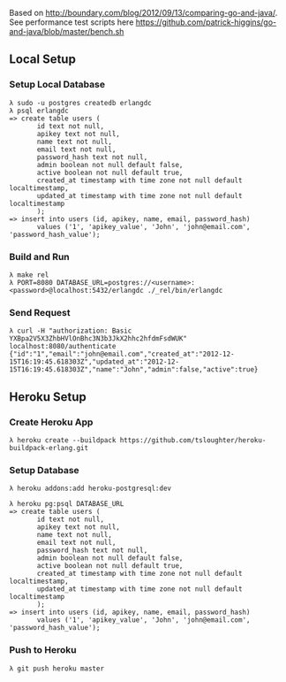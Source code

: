 
Based on
http://boundary.com/blog/2012/09/13/comparing-go-and-java/. See
performance test scripts here https://github.com/patrick-higgins/go-and-java/blob/master/bench.sh

## Local Setup

### Setup Local Database

```
λ sudo -u postgres createdb erlangdc
λ psql erlangdc
=> create table users (
       id text not null,                                                        
       apikey text not null,
       name text not null,
       email text not null,
       password_hash text not null,
       admin boolean not null default false,
       active boolean not null default true,
       created_at timestamp with time zone not null default localtimestamp,
       updated_at timestamp with time zone not null default localtimestamp
       );
=> insert into users (id, apikey, name, email, password_hash)
       values ('1', 'apikey_value', 'John', 'john@email.com', 'password_hash_value');
```

### Build and Run

```shell
λ make rel
λ PORT=8080 DATABASE_URL=postgres://<username>:<password>@localhost:5432/erlangdc ./_rel/bin/erlangdc
```

### Send Request

```shell
λ curl -H "authorization: Basic YXBpa2V5X3ZhbHVlOnBhc3N3b3JkX2hhc2hfdmFsdWUK" localhost:8080/authenticate 
{"id":"1","email":"john@email.com","created_at":"2012-12-15T16:19:45.618303Z","updated_at":"2012-12-15T16:19:45.618303Z","name":"John","admin":false,"active":true}
```

## Heroku Setup

### Create Heroku App

```shell
λ heroku create --buildpack https://github.com/tsloughter/heroku-buildpack-erlang.git
```

### Setup Database

```shell
λ heroku addons:add heroku-postgresql:dev

λ heroku pg:psql DATABASE_URL
=> create table users (
       id text not null,                                                        
       apikey text not null,
       name text not null,
       email text not null,
       password_hash text not null,
       admin boolean not null default false,
       active boolean not null default true,
       created_at timestamp with time zone not null default localtimestamp,
       updated_at timestamp with time zone not null default localtimestamp
       );
=> insert into users (id, apikey, name, email, password_hash)
       values ('1', 'apikey_value', 'John', 'john@email.com', 'password_hash_value');
```

### Push to Heroku

```shell
λ git push heroku master
```

